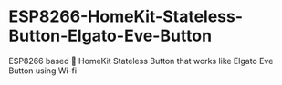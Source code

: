 # ESP8266-HomeKit-Stateless-Button-Elgato-Eve-Button
ESP8266 based  HomeKit Stateless Button that works like Elgato Eve Button using Wi-fi
